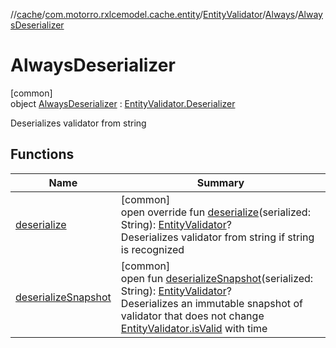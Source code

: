 //[cache](../../../../../index.md)/[com.motorro.rxlcemodel.cache.entity](../../../index.md)/[EntityValidator](../../index.md)/[Always](../index.md)/[AlwaysDeserializer](index.md)

# AlwaysDeserializer

[common]\
object [AlwaysDeserializer](index.md) : [EntityValidator.Deserializer](../../-deserializer/index.md)

Deserializes validator from string

## Functions

| Name | Summary |
|---|---|
| [deserialize](deserialize.md) | [common]<br>open override fun [deserialize](deserialize.md)(serialized: String): [EntityValidator](../../index.md)?<br>Deserializes validator from string if string is recognized |
| [deserializeSnapshot](../../-deserializer/deserialize-snapshot.md) | [common]<br>open fun [deserializeSnapshot](../../-deserializer/deserialize-snapshot.md)(serialized: String): [EntityValidator](../../index.md)?<br>Deserializes an immutable snapshot of validator that does not change [EntityValidator.isValid](../../is-valid.md) with time |
